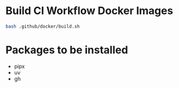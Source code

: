 # Build CI Workflow Docker Images

```bash
bash .github/docker/build.sh
```

# Packages to be installed
- pipx
- uv
- gh
